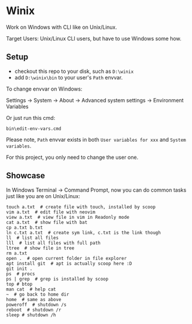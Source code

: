 # Winix

Work on Windows with CLI like on Unix/Linux.

Target Users: Unix/Linux CLI users, but have to use Windows some how.

## Setup

- checkout this repo to your disk, such as `D:\winix`
- add `D:\winix\bin` to your user's `Path` envvar.

To change envvar on Windows:

Settings -> System -> About -> Advanced system settings -> Environment Variables

Or just run this cmd:

```
bin\edit-env-vars.cmd
```

Please note, `Path` envvar exists in both `User variables for xxx` and `System variables`.

For this project, you only need to change the user one.

## Showcase

In Windows Terminal -> Command Prompt, now you can do common tasks just like you are on Unix/Linux:

```
touch a.txt  # create file with touch, installed by scoop
vim a.txt  # edit file with neovim
view a.txt  # view file in vim in Readonly mode
cat a.txt  # show file with bat
cp a.txt b.txt
ln c.txt a.txt  # create sym link, c.txt is the link though
ll  # list all files
lll  # list all files with full path
ltree  # show file in tree
rm a.txt
open .  # open current folder in file explorer
apt install git  # apt is actually scoop here :D
git init .
ps  # procs
ps | grep  # grep is installed by scoop
top # btop
man cat  # help cat
~  # go back to home dir
home  # same as above
poweroff  # shutdown /s
reboot  # shutdown /r
sleep # shutdown /h
```
